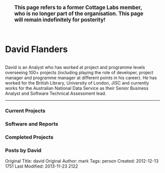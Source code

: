 <div class="alert alert-success" style="padding: 30px; font-size: 120%"><strong>This page refers to a former Cottage Labs member, who is no longer part of the organisation.  This page will remain indefinitely for posterity!</strong></div>

<div class="row-fluid">

<div class="span6"> <!-- span6 = half the page -->
<h1 class="cl_red_leader">David Flanders</h1> <!-- TEMPLATE: person's name -->
<!-- <p><em>Associate</em></p> --> <!-- TEMPLATE: person's position -->

<img class="span4 thumbnail" src="http://cottagelabs.com/media/flanders.png" alt=""> <!-- TEMPLATE: person's picture -->

<!-- TEMPLATE: biography -->
<p>David is an Analyst who has worked at project and programme levels overseeing 100+ projects (including playing the role of developer, project manager and programme manager at different points in his career). He has worked for the British Library, University of London,  JISC and currently works for the Australian National Data Service as their Senior Business Analyst and Software Technical Assessment lead.</p>

<!-- TEMPLATE: contact details -->
<!-- <p><strong>Contact:</strong> david (at) cottagelabs (dot) com</p> -->

<hr>

<h3 class="cl_red_leader">Current Projects</h3>
<div class="facetview facetview-compact" data-size="8" data-search="tags:project AND tags:davidAND tags:current"></div> <!-- TEMPATE: update tags:richard to point to tags:person_name -->

<h3 class="cl_red_leader">Software and Reports</h3>
<div class="facetview facetview-stories" data-size="10" data-search="(tags:report OR tags:software) AND tags:david"></div><!-- TEMPATE: update tags:richard to point to tags:person_name -->

<h3 class="cl_red_leader">Completed Projects</h3>
<div class="facetview facetview-compact" data-size="8" data-search="tags:project AND tags:david AND tags:complete"></div><!-- TEMPATE: update tags:richard to point to tags:person_name -->

</div>

<!-- right hand column -->
<div class="span6">

<h3 class="cl_red_leader">Posts by David</h3><!-- TEMPATE: person's name -->
<div class="facetview facetview-stories facetview-descending" data-search='tags:david AND (url:"/news/*" OR tags:news)' data-size="20"></div> <!-- TEMPATE: update tags:richard to point to tags:person_name -->

</div>

</div> <!-- end row -->



Original Title: david
Original Author: mark
Tags: person
Created: 2012-12-13 1751
Last Modified: 2013-11-23 2122
